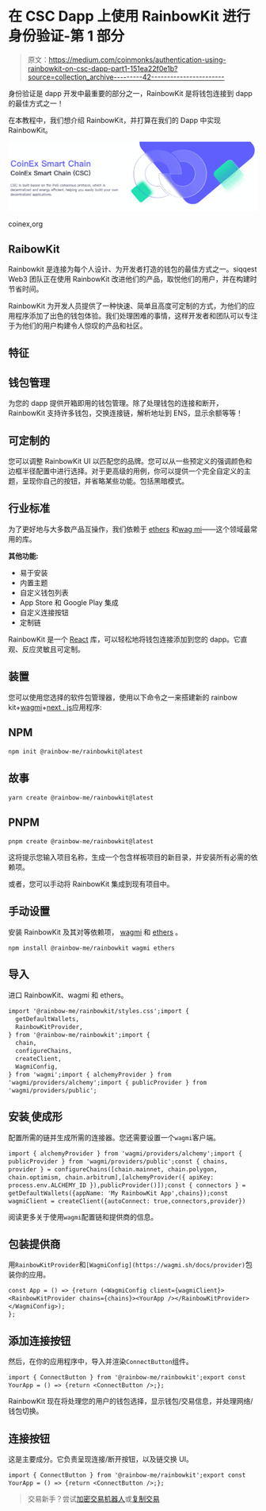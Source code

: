 # 在 CSC Dapp 上使用 RainbowKit 进行身份验证-第 1 部分

> 原文：<https://medium.com/coinmonks/authentication-using-rainbowkit-on-csc-dapp-part1-151ea22f0e1b?source=collection_archive---------42----------------------->

身份验证是 dapp 开发中最重要的部分之一，RainbowKit 是将钱包连接到 dapp 的最佳方式之一！

在本教程中，我们想介绍 RainbowKit，并打算在我们的 Dapp 中实现 RainbowKit。

![](img/ad5f5886c590e06e022a359764163a8c.png)

coinex,org

## RaibowKit

Rainbowkit 是连接为每个人设计、为开发者打造的钱包的最佳方式之一。siqqest Web3 团队正在使用 RainbowKit 改进他们的产品，取悦他们的用户，并在构建时节省时间。

RainbowKit 为开发人员提供了一种快速、简单且高度可定制的方式，为他们的应用程序添加了出色的钱包体验。我们处理困难的事情，这样开发者和团队可以专注于为他们的用户构建令人惊叹的产品和社区。

## 特征

## 钱包管理

为您的 dapp 提供开箱即用的钱包管理。除了处理钱包的连接和断开，RainbowKit 支持许多钱包，交换连接链，解析地址到 ENS，显示余额等等！

## 可定制的

您可以调整 RainbowKit UI 以匹配您的品牌。您可以从一些预定义的强调颜色和边框半径配置中进行选择。对于更高级的用例，你可以提供一个完全自定义的主题，呈现你自己的按钮，并省略某些功能。包括黑暗模式。

## 行业标准

为了更好地与大多数产品互操作，我们依赖于 [ethers](https://github.com/ethers-io/ethers.js) 和[wag mi](https://wagmi.sh/)——这个领域最常用的库。

**其他功能:**

*   易于安装
*   内置主题
*   自定义钱包列表
*   App Store 和 Google Play 集成
*   自定义连接按钮
*   定制链

RainbowKit 是一个 [React](https://reactjs.org/) 库，可以轻松地将钱包连接添加到您的 dapp。它直观、反应灵敏且可定制。

## 装置

您可以使用您选择的软件包管理器，使用以下命令之一来搭建新的 rainbow kit+[wagmi](https://wagmi.sh)+[next . js](https://nextjs.org)应用程序:

## NPM

```
npm init @rainbow-me/rainbowkit@latest
```

## 故事

```
yarn create @rainbow-me/rainbowkit@latest
```

## PNPM

```
pnpm create @rainbow-me/rainbowkit@latest
```

这将提示您输入项目名称，生成一个包含样板项目的新目录，并安装所有必需的依赖项。

或者，您可以手动将 RainbowKit 集成到现有项目中。

## 手动设置

安装 RainbowKit 及其对等依赖项， [wagmi](https://wagmi-xyz.vercel.app/) 和 [ethers](https://docs.ethers.io) 。

```
npm install @rainbow-me/rainbowkit wagmi ethers
```

## 导入

进口 RainbowKit、wagmi 和 ethers。

```
import '@rainbow-me/rainbowkit/styles.css';import {
  getDefaultWallets,
  RainbowKitProvider,
} from '@rainbow-me/rainbowkit';import {
  chain,
  configureChains,
  createClient,
  WagmiConfig,
} from 'wagmi';import { alchemyProvider } from 'wagmi/providers/alchemy';import { publicProvider } from 'wagmi/providers/public';
```

## 安装ˌ使成形

配置所需的链并生成所需的连接器。您还需要设置一个`wagmi`客户端。

```
import { alchemyProvider } from 'wagmi/providers/alchemy';import { publicProvider } from 'wagmi/providers/public';const { chains, provider } = configureChains([chain.mainnet, chain.polygon, chain.optimism, chain.arbitrum],[alchemyProvider({ apiKey: process.env.ALCHEMY_ID }),publicProvider()]);const { connectors } = getDefaultWallets({appName: 'My RainbowKit App',chains});const wagmiClient = createClient({autoConnect: true,connectors,provider})
```

阅读更多关于使用`wagmi`配置链和提供商的信息。

## 包装提供商

用`RainbowKitProvider`和`[WagmiConfig](https://wagmi.sh/docs/provider)`包装你的应用。

```
const App = () => {return (<WagmiConfig client={wagmiClient}><RainbowKitProvider chains={chains}><YourApp /></RainbowKitProvider></WagmiConfig>);
};
```

## 添加连接按钮

然后，在你的应用程序中，导入并渲染`ConnectButton`组件。

```
import { ConnectButton } from '@rainbow-me/rainbowkit';export const YourApp = () => {return <ConnectButton />;};
```

RainbowKit 现在将处理您的用户的钱包选择，显示钱包/交易信息，并处理网络/钱包切换。

## 连接按钮

这是主要成分。它负责呈现连接/断开按钮，以及链交换 UI。

```
import { ConnectButton } from '@rainbow-me/rainbowkit';export const YourApp = () => {return <ConnectButton />;};
```

> 交易新手？尝试[加密交易机器人](/coinmonks/crypto-trading-bot-c2ffce8acb2a)或[复制交易](/coinmonks/top-10-crypto-copy-trading-platforms-for-beginners-d0c37c7d698c)
